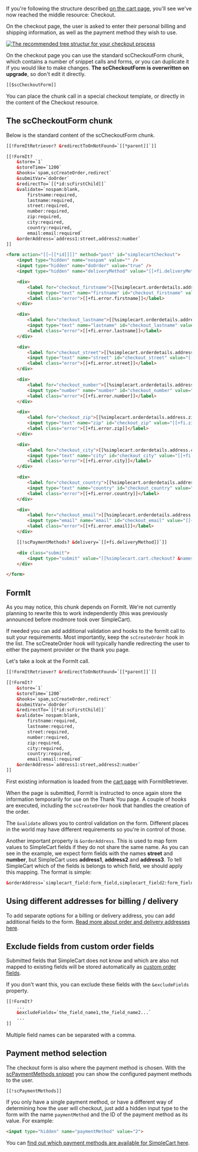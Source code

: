 If you're following the structure described [on the cart page](../Cart), you'll see we've now reached the middle resource: Checkout. 

On the checkout page, the user is asked to enter their personal billing and shipping information, as well as the payment method they wish to use. 

[ ![The recommended tree structur for your checkout process](https://assets.modmore.com/uploads/2015/12/tree_structure_setup_1.png)](https://assets.modmore.com/uploads/2015/12/tree_structure_setup_1.png "The recommended tree structur for your checkout process")

On the checkout page you can use the standard scCheckoutForm chunk, which contains a number of snippet calls and forms, or you can duplicate it if you would like to make changes. **The scCheckoutForm is overwritten on upgrade**, so don't edit it directly.  

```` html   
[[$scCheckoutForm]]
````

You can place the chunk call in a special checkout template, or directly in the content of the Checkout resource. 

## The scCheckoutForm chunk

Below is the standard content of the scCheckoutForm chunk. 

```` html
[[!FormItRetriever? &redirectToOnNotFound=`[[*parent]]`]]

[[!FormIt?
    &store=`1`
    &storeTime=`1200`
    &hooks=`spam,scCreateOrder,redirect`
    &submitVar=`doOrder`
    &redirectTo=`[[*id:scFirstChild]]`
    &validate=`nospam:blank,
        firstname:required,
        lastname:required,
        street:required,
        number:required,
        zip:required,
        city:required,
        country:required,
        email:email:required`
    &orderAddress=`address1:street,address2:number`
]]

<form action="[[~[[*id]]]]" method="post" id="simplecartCheckout">
    <input type="hidden" name="nospam" value="" />
    <input type="hidden" name="doOrder" value="true" />
    <input type="hidden" name="deliveryMethod" value="[[+fi.deliveryMethod]]" />

    <div>
        <label for="checkout_firstname">[[%simplecart.orderdetails.address.firstname? &namespace=`simplecart`]]: <span>*</span></label>
        <input type="text" name="firstname" id="checkout_firstname" value="[[+fi.firstname]]" />
        <label class="error">[[+fi.error.firstname]]</label>
    </div>

    <div>
        <label for="checkout_lastname">[[%simplecart.orderdetails.address.lastname]]: <span>*</span></label>
        <input type="text" name="lastname" id="checkout_lastname" value="[[+fi.lastname]]" />
        <label class="error">[[+fi.error.lastname]]</label>
    </div>

    <div>
        <label for="checkout_street">[[%simplecart.orderdetails.address.street]]: <span>*</span></label>
        <input type="text" name="street" id="checkout_street" value="[[+fi.street]]" />
        <label class="error">[[+fi.error.street]]</label>
    </div>

    <div>
        <label for="checkout_number">[[%simplecart.orderdetails.address.number]]: <span>*</span></label>
        <input type="number" name="number" id="checkout_number" value="[[+fi.number]]" />
        <label class="error">[[+fi.error.number]]</label>
    </div>

    <div>
        <label for="checkout_zip">[[%simplecart.orderdetails.address.zip]]: <span>*</span></label>
        <input type="text" name="zip" id="checkout_zip" value="[[+fi.zip]]" />
        <label class="error">[[+fi.error.zip]]</label>
    </div>

    <div>
        <label for="checkout_city">[[%simplecart.orderdetails.address.city]]: <span>*</span></label>
        <input type="text" name="city" id="checkout_city" value="[[+fi.city]]" />
        <label class="error">[[+fi.error.city]]</label>
    </div>

    <div>
        <label for="checkout_country">[[%simplecart.orderdetails.address.country]]: <span>*</span></label>
        <input type="text" name="country" id="checkout_country" value="[[+fi.country]]" />
        <label class="error">[[+fi.error.country]]</label>
    </div>

    <div>
        <label for="checkout_email">[[%simplecart.orderdetails.address.email]]: <span>*</span></label>
        <input type="email" name="email" id="checkout_email" value="[[+fi.email]]" />
        <label class="error">[[+fi.error.email]]</label>
    </div>

    [[!scPaymentMethods? &delivery=`[[+fi.deliveryMethod]]`]]

    <div class="submit">
        <input type="submit" value="[[%simplecart.cart.checkout? &namespace=`simplecart` &topic=`cart`]]" />
    </div>

</form>
````

## FormIt

As you may notice, this chunk depends on FormIt. We're not currently planning to rewrite this to work independently (this was previously announced before modmore took over SimpleCart).

If needed you can add additional validation and hooks to the formIt call to suit your requirements. Most importantly, keep the `scCreateOrder` hook in the list. The scCreateOrder hook will typically handle redirecting the user to either the payment provider or the thank you page. 

Let's take a look at the FormIt call. 

```` html   
[[!FormItRetriever? &redirectToOnNotFound=`[[*parent]]`]]

[[!FormIt?
    &store=`1`
    &storeTime=`1200`
    &hooks=`spam,scCreateOrder,redirect`
    &submitVar=`doOrder`
    &redirectTo=`[[*id:scFirstChild]]`
    &validate=`nospam:blank,
        firstname:required,
        lastname:required,
        street:required,
        number:required,
        zip:required,
        city:required,
        country:required,
        email:email:required`
    &orderAddress=`address1:street,address2:number`
]]
````
 
First existing information is loaded from the [cart page](../Cart) with FormItRetriever.

When the page is submitted, FormIt is instructed to once again store the information temporarily for use on the Thank You page. A couple of hooks are executed, including the `scCreateOrder` hook that handles the creation of the order. 

The `&validate` allows you to control validation on the form. Different places in the world may have different requirements so you're in control of those. 

Another important property is `&orderAddress`. This is used to map form values to SimpleCart fields if they do not share the same name. As you can see in the example, we expect form fields with the names **street** and **number**, but SimpleCart uses **address1**, **address2** and **address3**. To tell SimpleCart which of the fields is belongs to which field, we should apply this mapping. The format is simple:

```` html   
&orderAddress=`simplecart_field:form_field,simplecart_field2:form_field2`
````   

## Using different addresses for billing / delivery

To add separate options for a billing or delivery address, you can add additional fields to the form. [Read more about order and delivery addresses here](Order_and_Delivery_Addresses).

## Exclude fields from custom order fields

Submitted fields that SimpleCart does not know and which are also not mapped to existing fields will be stored automatically as [custom order fields](Custom_Order_Fields). 

If you don't want this, you can exclude these fields with the `&excludeFields` property. 

```` html   
[[!FormIt?
    ...
    &excludeFields=`the_field_name1,the_field_name2...`
    ...
]]
````   
Multiple field names can be separated with a comma.

##  Payment method selection

The checkout form is also where the payment method is chosen. With the [scPaymentMethods snippet](../../Snippets/scPaymentMethods) you can show the configured payment methods to the user. 

```` html   
[[!scPaymentMethods]]
````   

If you only have a single payment method, or have a different way of determining how the user will checkout, just add a hidden input type to the form with the name `paymentMethod` and the ID of the payment method as its value. For example:

```` html   
<input type="hidden" name="paymentMethod" value="2">
````

You can [find out which payment methods are available for SimpleCart here](../../Payment_Methods).